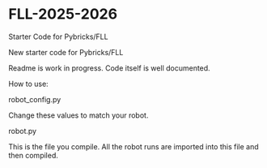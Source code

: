 # FLL-2025-2026
Starter Code for  Pybricks/FLL


New starter code for Pybricks/FLL


Readme is work in progress. Code itself is well documented. 


How to use:


robot_config.py

Change these values to match your robot.




robot.py

This is the file you compile. All the robot runs are imported into this file and then compiled. 
